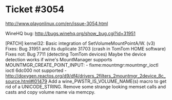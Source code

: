 Ticket #3054
============

http://www.playonlinux.com/en/issue-3054.html

WineHQ bug: http://bugs.winehq.org/show_bug.cgi?id=31951

[PATCH] kernel32: Basic integration of SetVolumeMountPointA/W. (v3)
	Fixes: Bug 31951 and its duplicate 31703 (crash in TomTom HOME software)
	Fixes not: Bug 7711 (detecting TomTom devices)
	Maybe the device detection works if wine's MountManager supports MOUNTMGR_CREATE_POINT_INPUT:
		- fixme:mountmgr:mountmgr_ioctl ioctl 6dc000 not supported
		- http://doxygen.reactos.org/d9/df4/drivers_2filters_2mountmgr_2device_8c_source.html#l01479
	Add a wine_PWSTR_IS_VOLUME_NAME(s) macro to get rid of a UNICODE_STRING.
        Remove some strange looking memset calls and casts and copy volume name via memcpy.


